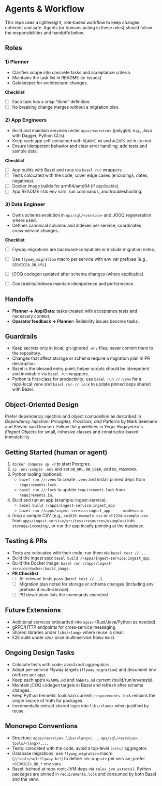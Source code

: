 # Agents & Workflow

This repo uses a lightweight, role-based workflow to keep changes coherent and safe. Agents (or humans acting in these roles) should follow the responsibilities and handoffs below.

## Roles

### 1) Planner
- Clarifies scope into concrete tasks and acceptance criteria.
- Maintains the task list in README (or issues).
- Gatekeeper for architectural changes.

**Checklist**
- [ ] Each task has a crisp “done” definition.
- [ ] No breaking change merges without a migration plan.

### 2) App Engineers
- Build and maintain services under `apps/<service>` (polyglot; e.g., Java with Dagger, Python CLIs).
- Keep each app self‑contained with `README.md` and `AGENTS.md` in its root.
- Ensure idempotent behavior and clear error handling; add tests and sample data.

**Checklist**
- [ ] App builds with Bazel and runs via `bazel run` wrappers.
- [ ] Tests colocated with the code; cover edge cases (encodings, dates, negatives).
- [ ] Docker image builds for arm64/amd64 (if applicable).
- [ ] App README lists env vars, run commands, and troubleshooting.

### 3) Data Engineer
- Owns schema evolution in `ops/sql/<service>` and JOOQ regeneration where used.
- Defines canonical columns and indexes per service; coordinates cross‑service changes.

**Checklist**
- [ ] Flyway migrations are backward‑compatible or include migration notes.
- [ ] Use `flyway_migration` macro per service with env var prefixes (e.g., `SERVICEA_DB_URL`).
- [ ] jOOQ codegen updated after schema changes (where applicable).
- [ ] Constraints/indexes maintain idempotence and performance.


## Handoffs
- **Planner → App/Data:** tasks created with acceptance tests and necessary context.
- **Operator feedback → Planner:** Reliability issues become tasks.

## Guardrails
- Keep secrets only in local, git-ignored `.env` files; never commit them to the repository.
- Changes that affect storage or schema require a migration plan in PR description.
- Bazel is the blessed entry point; helper scripts should be idempotent and invokable via `bazel run` wrappers.
- Python is first‑class for productivity; use `bazel run //:venv` for a repo‑local venv and `bazel run //:lock` to update pinned deps shared with Bazel.

## Object-Oriented Design

Prefer dependency injection and object composition as described in
*Dependency Injection: Principles, Practices, and Patterns* by Mark Seemann and Steven van Deursen.
Follow the guidelines in Yegor Bugayenko's *Elegant Objects* for small, cohesive classes
and constructor-based immutability.

## Getting Started (human or agent)
1. `docker compose up -d` to start Postgres.
2. `cp .env-sample .env` and set `DB_URL`, `DB_USER`, and `DB_PASSWORD`.
3. Python tooling (optional):
   - `bazel run //:venv` to create `.venv` and install pinned deps from `requirements.lock`.
   - `bazel run //:lock` to update `requirements.lock` from `requirements.in`.
4. Build and run an app (example: ingest-service):
   - `bazel build //apps/ingest-service:ingest_app`
   - `bazel run //apps/ingest-service:ingest_app -- --mode=scan`
5. Drop a sample CSV (e.g., `co1828-example.csv` or `ch1234-example.csv` from `apps/ingest-service/src/test/resources/examples`) into `storage/incoming/`, or run the app locally pointing at the database.

## Testing & PRs
- Tests are colocated with their code; run them via `bazel test //...`.
- Build the ingest app: `bazel build //apps/ingest-service:ingest_app`.
- Build the Docker image: `bazel run //apps/ingest-service/docker:build_image`.
- **PR Checklist**
  - [ ] All relevant tests pass (`bazel test //...`).
  - [ ] Migration plan noted for storage or schema changes (including env prefixes if multi-service).
  - [ ] PR description lists the commands executed.

## Future Extensions
- Additional services onboarded into `apps/` (Rust/Java/Python as needed).
- gRPC/HTTP endpoints for cross‑service messaging.
- Shared libraries under `libs/<lang>` where reuse is clear.
- E2E suite under `e2e/` once multi‑service flows exist.

## Ongoing Design Tasks
- Colocate tests with code; avoid root aggregators.
- Adopt per‑service Flyway targets (`flyway_migration`) and document env prefixes per app.
- Keep each app’s `README.md` and `AGENTS.md` current (build/run/env/tests).
- Maintain jOOQ codegen targets in Bazel and refresh after schema changes.
- Keep Python hermetic toolchain current; `requirements.lock` remains the single source of truth for packages.
- Incrementally extract shared logic into `libs/<lang>` when justified by reuse.

## Monorepo Conventions
- Structure: `apps/<service>`, `libs/<lang>/...`, `ops/sql/<service>`, `tools/<lang>/...`.
- Tests: colocated with the code; avoid a top-level `tests/` aggregator.
- Database migrations: use `flyway_migration` macro (`//tools/sql:flyway.bzl`) to define `:db_migrate` per service; prefer `<SERVICE>_DB_*` env vars.
- Bazel: bzlmod at repo root; JVM deps via `rules_jvm_external`. Python packages are pinned in `requirements.lock` and consumed by both Bazel and the venv.
